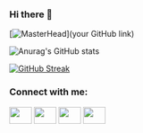 ### Hi there 👋

[![MasterHead](https://pixabay.com/illustrations/earth-space-sunlight-sun-rays-1756274/)](your GitHub link)

![Anurag's GitHub stats](https://github-readme-stats.vercel.app/api?username=Anand795&show_icons=true&theme=gruvbox)

[![GitHub Streak](https://github-readme-streak-stats.herokuapp.com/?user=Anand795)](https://git.io/streak-stats)



<h3 align="left">Connect with me:</h3>
<p align="left">
<a href="your link" target="blank"><img align="center" src="https://cdn.jsdelivr.net/npm/simple-icons@3.0.1/icons/twitter.svg" alt="" height="30" width="40" /></a>
<a href="your link" target="blank"><img align="center" src="https://cdn.jsdelivr.net/npm/simple-icons@3.0.1/icons/linkedin.svg" alt="" height="30" width="40" /></a>
<a href="your link" target="blank"><img align="center" src="https://cdn.jsdelivr.net/npm/simple-icons@3.0.1/icons/instagram.svg" alt="" height="30" width="40" /></a>
<a href="your link" target="blank"><img align="center" src="https://cdn.jsdelivr.net/npm/simple-icons@3.0.1/icons/youtube.svg" alt="" height="30" width="40" /></a>
</p>
